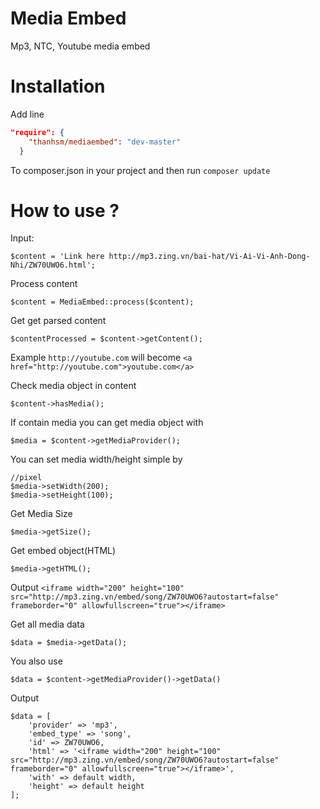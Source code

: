 # Media Embed
Mp3, NTC, Youtube media embed
# Installation
Add line
```json
"require": {
    "thanhsm/mediaembed": "dev-master"
  }
  ```
To composer.json in your project and then run ```composer update```

# How to use ?
Input:

```<?php
$content = 'Link here http://mp3.zing.vn/bai-hat/Vi-Ai-Vi-Anh-Dong-Nhi/ZW70UWO6.html';
```
Process content
```
$content = MediaEmbed::process($content);
```
Get get parsed content
```
$contentProcessed = $content->getContent();
```
Example ```http://youtube.com```  will become ```<a href="http://youtube.com">youtube.com</a>```

Check media object in content
```
$content->hasMedia();
```
If contain media you can get media object with
```
$media = $content->getMediaProvider();
```
You can set media width/height simple by
```
//pixel
$media->setWidth(200); 
$media->setHeight(100);
```
Get Media Size
```
$media->getSize();
```
Get embed object(HTML)
```
$media->getHTML();
```
Output
```<iframe width="200" height="100" src="http://mp3.zing.vn/embed/song/ZW70UWO6?autostart=false" frameborder="0" allowfullscreen="true"></iframe>```

Get all media data
```
$data = $media->getData();
```
You also use
```
$data = $content->getMediaProvider()->getData()
```
Output
```
$data = [
    'provider' => 'mp3',
    'embed_type' => 'song',
    'id' => ZW70UWO6,
    'html' => '<iframe width="200" height="100" src="http://mp3.zing.vn/embed/song/ZW70UWO6?autostart=false" frameborder="0" allowfullscreen="true"></iframe>',
    'with' => default width,
    'height' => default height
];
```
